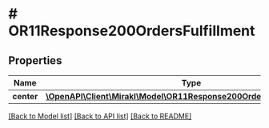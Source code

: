 # # OR11Response200OrdersFulfillment

## Properties

Name | Type | Description | Notes
------------ | ------------- | ------------- | -------------
**center** | [**\OpenAPI\Client\Mirakl\Model\OR11Response200OrdersFulfillmentCenter**](OR11Response200OrdersFulfillmentCenter.md) |  | [optional]

[[Back to Model list]](../../README.md#models) [[Back to API list]](../../README.md#endpoints) [[Back to README]](../../README.md)
